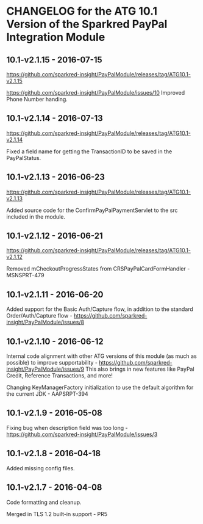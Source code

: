 # CHANGELOG for the ATG 10.1 Version of the Sparkred PayPal Integration Module

##	10.1-v2.1.15 - 2016-07-15
https://github.com/sparkred-insight/PayPalModule/releases/tag/ATG10.1-v2.1.15

https://github.com/sparkred-insight/PayPalModule/issues/10
Improved Phone Number handing.

##	10.1-v2.1.14 - 2016-07-13
https://github.com/sparkred-insight/PayPalModule/releases/tag/ATG10.1-v2.1.14

Fixed a field name for getting the TransactionID to be saved in the PayPalStatus.

##	10.1-v2.1.13 - 2016-06-23
https://github.com/sparkred-insight/PayPalModule/releases/tag/ATG10.1-v2.1.13

Added source code for the ConfirmPayPalPaymentServlet to the src included in the module.


##	10.1-v2.1.12 - 2016-06-21
https://github.com/sparkred-insight/PayPalModule/releases/tag/ATG10.1-v2.1.12

Removed mCheckoutProgressStates from CRSPayPalCardFormHandler - MSNSPRT-479


##	10.1-v2.1.11 - 2016-06-20

Added support for the Basic Auth/Capture flow, in addition to the standard Order/Auth/Capture flow - https://github.com/sparkred-insight/PayPalModule/issues/8



##	10.1-v2.1.10 - 2016-06-12

Internal code alignment with other ATG versions of this module (as much as possible) to improve supportability - https://github.com/sparkred-insight/PayPalModule/issues/9
This also brings in new features like PayPal Credit, Reference Transactions, and more!

Changing KeyManagerFactory initialization to use the default algorithm for the current JDK - AAPSRPT-394


##	10.1-v2.1.9 - 2016-05-08

Fixing bug when description field was too long - https://github.com/sparkred-insight/PayPalModule/issues/3

##	10.1-v2.1.8 - 2016-04-18

Added missing config files.


##	10.1-v2.1.7 - 2016-04-08

Code formatting and cleanup.

Merged in TLS 1.2 built-in support - PR5

